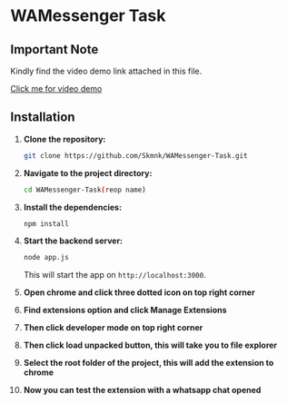 #  WAMessenger Task



## Important Note

Kindly find the video demo link attached in this file.



[Click me for video demo](https://drive.google.com/file/d/1ZSnzRiQIAzwNHPcWWDRvfgvMXy91rBnR/view?usp=sharing)


## Installation

1. **Clone the repository:**
    ```bash
    git clone https://github.com/Skmnk/WAMessenger-Task.git
    ```
   
2. **Navigate to the project directory:**
    ```bash
    cd WAMessenger-Task(reop name)
    ```

3. **Install the dependencies:**
    ```bash
    npm install
    ```

4. **Start the backend server:**
    ```bash
    node app.js
    ```

    This will start the app on `http://localhost:3000`.

5. **Open chrome and click three dotted icon on top right corner**
6. **Find extensions option and click Manage Extensions**
7. **Then click developer mode on top right corner**
8. **Then click load unpacked button, this will take you to file explorer**
9. **Select the root folder of the project, this will add the extension to chrome**
10. **Now you can test the extension with a whatsapp chat opened**
